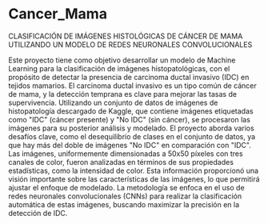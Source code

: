 # Cancer_Mama
CLASIFICACIÓN DE IMÁGENES HISTOLÓGICAS DE CÁNCER DE MAMA UTILIZANDO UN MODELO DE REDES NEURONALES CONVOLUCIONALES

Este proyecto tiene como objetivo desarrollar un modelo de Machine Learning para la clasificación de imágenes histopatológicas, con el propósito de detectar la presencia de carcinoma ductal invasivo (IDC) en tejidos mamarios. El carcinoma ductal invasivo es un tipo común de cáncer de mama, y la detección temprana es clave para mejorar las tasas de supervivencia. Utilizando un conjunto de datos de imágenes de histopatología descargado de Kaggle, que contiene imágenes etiquetadas como "IDC" (cáncer presente) y "No IDC" (sin cáncer), se procesaron las imágenes para su posterior análisis y modelado.
El proyecto aborda varios desafíos clave, como el desequilibrio de clases en el conjunto de datos, ya que hay más del doble de imágenes "No IDC" en comparación con "IDC". Las imágenes, uniformemente dimensionadas a 50x50 píxeles con tres canales de color, fueron analizadas en términos de sus propiedades estadísticas, como la intensidad de color. Esta información proporcionó una visión importante sobre las características de las imágenes, lo que permitirá ajustar el enfoque de modelado. La metodología se enfoca en el uso de redes neuronales convolucionales (CNNs) para realizar la clasificación automática de estas imágenes, buscando maximizar la precisión en la detección de IDC.
